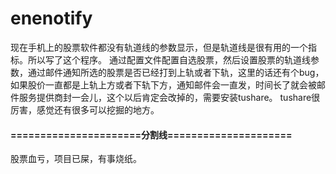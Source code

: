 # enenotify
现在手机上的股票软件都没有轨道线的参数显示，但是轨道线是很有用的一个指标。所以写了这个程序。
通过配置文件配置自选股票，然后设置股票的轨道线参数，通过邮件通知所选的股票是否已经打到上轨或者下轨，这里的话还有个bug，如果股价一直都是上轨上方或者下轨下方，通知邮件会一直发，时间长了就会被邮件服务提供商封一会儿，这个以后肯定会改掉的，需要安装tushare。
tushare很厉害，感觉还有很多可以挖掘的地方。
#### ======================分割线=====================
股票血亏，项目已屎，有事烧纸。
